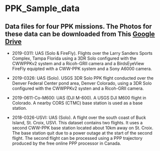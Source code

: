 # PPK_Sample_data

## Data files for four PPK missions.  The Photos for these data can be downloaded from This [Google Drive](https://drive.google.com/open?id=1YjjvH3uTRHRt06CHT6b1NvlgZMmnsJqo) 
* 2019-0311: UAS (Solo & FireFly). Flights over the Larry Sanders Sports Complex, Tampa Florida 
using a 3DR Solo configured with the CWWPPKv2 system and a Ricoh-GRII camera and 
a BirdsEyeView FireFly equipted with a CWW-PPK system and a Sony A6000 camera.

* 2019-0326: UAS (Solo). USGS 3DR Solo PPK flight conducted over the Denver Federal Center 
pond area, Denver Colorado, using a 3DR Solo configured with the CWWPPKv2 systen 
and a Ricoh-GRII camera.

* 2019-0611-Co-M600: UAS (DJI M-600). A USGS DJI M600 flight in Colorado.  A nearby 
CORS (CTMC) base station is used as a base station.

* 2018-0326-USVI: UAS (Solo). A flight over the south coast of Buck Island, St. Croix, USVI. 
This dataset contains two flights.  It uses a second CWW-PPK base station located
about 10km away on St. Croix.  The base station quit due to a power outage at the start
of the second flight.  The second flight can be processed using a PPP trajectory
produced by the free online PPP processor in Canada.

